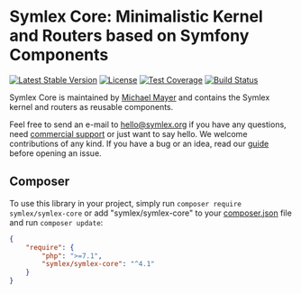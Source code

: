 # Symlex Core: Minimalistic Kernel and Routers based on Symfony Components

[![Latest Stable Version](https://poser.pugx.org/symlex/symlex-core/v/stable.svg)](https://packagist.org/packages/symlex/symlex-core)
[![License](https://poser.pugx.org/symlex/symlex-core/license.svg)](https://packagist.org/packages/symlex/symlex-core)
[![Test Coverage](https://codecov.io/gh/symlex/symlex-core/branch/master/graph/badge.svg)](https://codecov.io/gh/symlex/symlex-core)
[![Build Status](https://travis-ci.org/symlex/symlex-core.png?branch=master)](https://travis-ci.org/symlex/symlex-core)

Symlex Core is maintained by [Michael Mayer](https://blog.liquidbytes.net/about/) and
contains the Symlex kernel and routers as reusable components.

Feel free to send an e-mail to [hello@symlex.org](mailto:hello@symlex.org) if you have any questions, 
need [commercial support](https://blog.liquidbytes.net/contact/) or just want to say hello. 
We welcome contributions of any kind. If you have a bug or an idea, read our 
[guide](contribute.md) before opening an issue.

## Composer ##

To use this library in your project, simply run `composer require symlex/symlex-core` or
add "symlex/symlex-core" to your [composer.json](https://getcomposer.org/doc/04-schema.md) file and run `composer update`:

```json
{
    "require": {
        "php": ">=7.1",
        "symlex/symlex-core": "^4.1"
    }
}
```
